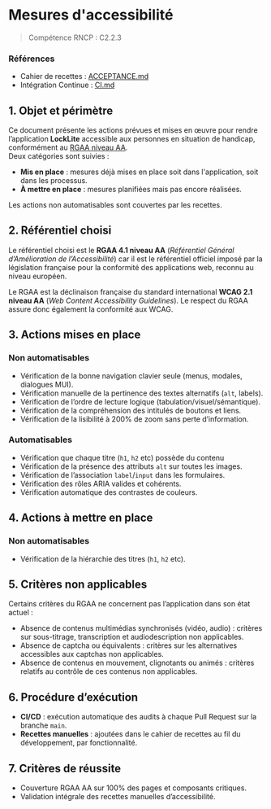# Mesures d'accessibilité

> Compétence RNCP : C2.2.3

### Références

- Cahier de recettes : [ACCEPTANCE.md](ACCEPTANCE.md)
- Intégration Continue : [CI.md](CI.md)

## 1. Objet et périmètre

Ce document présente les actions prévues et mises en œuvre pour rendre l’application **LockLite** accessible aux
personnes en situation de handicap, conformément au [RGAA niveau AA](https://accessibilite.numerique.gouv.fr/).  
Deux catégories sont suivies :

- **Mis en place** : mesures déjà mises en place soit dans l'application, soit dans les processus.
- **À mettre en place** : mesures planifiées mais pas encore réalisées.

Les actions non automatisables sont couvertes par les recettes.

## 2. Référentiel choisi

Le référentiel choisi est le **RGAA 4.1 niveau AA** (_Référentiel Général d’Amélioration de l’Accessibilité_) car il est
le référentiel officiel imposé par la législation française pour la conformité des applications
web, reconnu au niveau européen.

Le RGAA est la déclinaison française du standard international **WCAG 2.1 niveau AA** (_Web Content Accessibility
Guidelines_). Le respect du RGAA assure donc également la conformité aux WCAG.

## 3. Actions mises en place

### Non automatisables

* Vérification de la bonne navigation clavier seule (menus, modales, dialogues MUI).
* Vérification manuelle de la pertinence des textes alternatifs (`alt`, labels).
* Vérification de l’ordre de lecture logique (tabulation/visuel/sémantique).
* Vérification de la compréhension des intitulés de boutons et liens.
* Vérification de la lisibilité à 200% de zoom sans perte d’information.

### Automatisables

* Vérification que chaque titre (`h1`, `h2` etc) possède du contenu
* Vérification de la présence des attributs `alt` sur toutes les images.
* Vérification de l’association `label`/`input` dans les formulaires.
* Vérification des rôles ARIA valides et cohérents.
* Vérification automatique des contrastes de couleurs.

## 4. Actions à mettre en place

### Non automatisables

* Vérification de la hiérarchie des titres (`h1`, `h2` etc).

## 5. Critères non applicables

Certains critères du RGAA ne concernent pas l’application dans son état actuel :

- Absence de contenus multimédias synchronisés (vidéo, audio) : critères sur sous-titrage, transcription et
  audiodescription non applicables.
- Absence de captcha ou équivalents : critères sur les alternatives accessibles aux captchas non applicables.
- Absence de contenus en mouvement, clignotants ou animés : critères relatifs au contrôle de ces contenus non
  applicables.

## 6. Procédure d’exécution

- **CI/CD** : exécution automatique des audits à chaque Pull Request sur la branche `main`.
- **Recettes manuelles** : ajoutées dans le cahier de recettes au fil du développement, par fonctionnalité.

## 7. Critères de réussite

- Couverture RGAA AA sur 100% des pages et composants critiques.
- Validation intégrale des recettes manuelles d’accessibilité.

[//]: # (TODO: - Score ≥ 90% sur Lighthouse accessibilité.)
